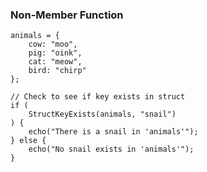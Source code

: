 ### Non-Member Function

```luceescript+trycf
animals = {
	cow: "moo",
	pig: "oink",
	cat: "meow",
	bird: "chirp"
};

// Check to see if key exists in struct
if (
	StructKeyExists(animals, "snail")
) {
	echo("There is a snail in 'animals'");
} else {
	echo("No snail exists in 'animals'");
}
```